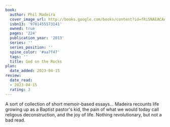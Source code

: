```yaml
---
book:
  author: Phil Madeira
  cover_image_url: http://books.google.com/books/content?id=fRi5NAEACAAJ&printsec=frontcover&img=1&zoom=1&source=gbs_api
  isbn13: '9781455573141'
  owned: true
  pages: '224'
  publication_year: '2013'
  series: ''
  series_position: ''
  spine_color: '#aa7f47'
  tags: ''
  title: God on the Rocks
plan:
  date_added: 2023-04-15
review:
  date_read:
  - 2023-04-15
  rating: 3
---
```

A sort of collection of short memoir-based essays... Madeira recounts life growing up as a Baptist pastor's kid, the pain of what we would today call religous deconstruction, and the joy of life. Nothing revolutionary, but not a bad read.

